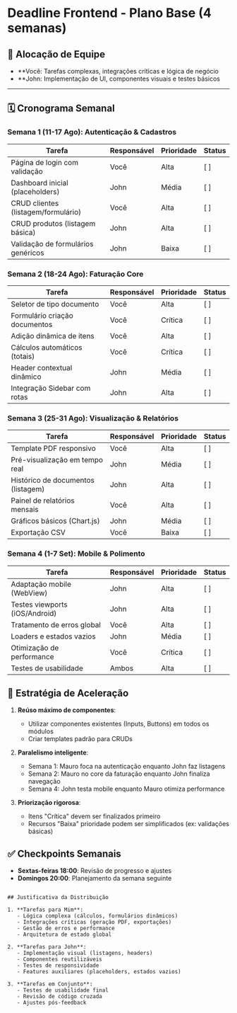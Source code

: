 # Deadline Frontend - Plano Base (4 semanas)

## 👥 Alocação de Equipe
- **Você: Tarefas complexas, integrações críticas e lógica de negócio
- **John: Implementação de UI, componentes visuais e testes básicos

---

## 🗓️ Cronograma Semanal

### Semana 1 (11-17 Ago): Autenticação & Cadastros
| Tarefa                              | Responsável | Prioridade | Status |
|-------------------------------------|-------------|------------|--------|
| Página de login com validação       | Você        | Alta       | [ ]    |
| Dashboard inicial (placeholders)    | John        | Média      | [ ]    |
| CRUD clientes (listagem/formulário) | Você        | Alta       | [ ]    |
| CRUD produtos (listagem básica)     | John        | Alta       | [ ]    |
| Validação de formulários genéricos  | John        | Baixa      | [ ]    |

### Semana 2 (18-24 Ago): Faturação Core
| Tarefa                              | Responsável | Prioridade | Status |
|-------------------------------------|-------------|------------|--------|
| Seletor de tipo documento           | Você        | Alta       | [ ]    |
| Formulário criação documentos       | Você        | Crítica    | [ ]    |
| Adição dinâmica de itens            | Você        | Alta       | [ ]    |
| Cálculos automáticos (totais)       | Você        | Crítica    | [ ]    |
| Header contextual dinâmico          | John        | Média      | [ ]    |
| Integração Sidebar com rotas        | John        | Alta       | [ ]    |

### Semana 3 (25-31 Ago): Visualização & Relatórios
| Tarefa                              | Responsável | Prioridade | Status |
|-------------------------------------|-------------|------------|--------|
| Template PDF responsivo             | Você        | Alta       | [ ]    |
| Pré-visualização em tempo real      | John        | Média      | [ ]    |
| Histórico de documentos (listagem)  | John        | Alta       | [ ]    |
| Painel de relatórios mensais        | Você        | Alta       | [ ]    |
| Gráficos básicos (Chart.js)         | John        | Média      | [ ]    |
| Exportação CSV                      | Você        | Baixa      | [ ]    |

### Semana 4 (1-7 Set): Mobile & Polimento
| Tarefa                              | Responsável | Prioridade | Status |
|-------------------------------------|-------------|------------|--------|
| Adaptação mobile (WebView)          | John        | Alta       | [ ]    |
| Testes viewports (iOS/Android)      | John        | Alta       | [ ]    |
| Tratamento de erros global          | Você        | Alta       | [ ]    |
| Loaders e estados vazios            | John        | Média      | [ ]    |
| Otimização de performance           | Você        | Crítica    | [ ]    |
| Testes de usabilidade               | Ambos       | Alta       | [ ]    |


## 📌 Estratégia de Aceleração
1. **Reúso máximo de componentes**:
   - Utilizar componentes existentes (Inputs, Buttons) em todos os módulos
   - Criar templates padrão para CRUDs

2. **Paralelismo inteligente**:
   - Semana 1: Mauro foca na autenticação enquanto John faz listagens
   - Semana 2: Mauro no core da faturação enquanto John finaliza navegação
   - Semana 4: John testa mobile enquanto Mauro otimiza performance

3. **Priorização rigorosa**:
   - Itens "Crítica" devem ser finalizados primeiro
   - Recursos "Baixa" prioridade podem ser simplificados (ex: validações básicas)

## ✅ Checkpoints Semanais
- **Sextas-feiras 18:00**: Revisão de progresso e ajustes
- **Domingos 20:00**: Planejamento da semana seguinte
```

## Justificativa da Distribuição

1. **Tarefas para Mim**:
   - Lógica complexa (cálculos, formulários dinâmicos)
   - Integrações críticas (geração PDF, exportações)
   - Gestão de erros e performance
   - Arquitetura de estado global

2. **Tarefas para John**:
   - Implementação visual (listagens, headers)
   - Componentes reutilizáveis
   - Testes de responsividade
   - Features auxiliares (placeholders, estados vazios)

3. **Tarefas em Conjunto**:
   - Testes de usabilidade final
   - Revisão de código cruzada
   - Ajustes pós-feedback
